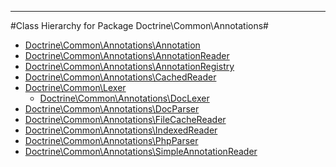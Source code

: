- - -

#Class Hierarchy for Package Doctrine\Common\Annotations#<ul>
<li><a href="https://github.com/JeyDotC/Hirudo-docs/blob/master/doctrine/common/annotations/annotation.md">Doctrine\Common\Annotations\Annotation</a></li>
<li><a href="https://github.com/JeyDotC/Hirudo-docs/blob/master/doctrine/common/annotations/annotationreader.md">Doctrine\Common\Annotations\AnnotationReader</a></li>
<li><a href="https://github.com/JeyDotC/Hirudo-docs/blob/master/doctrine/common/annotations/annotationregistry.md">Doctrine\Common\Annotations\AnnotationRegistry</a></li>
<li><a href="https://github.com/JeyDotC/Hirudo-docs/blob/master/doctrine/common/annotations/cachedreader.md">Doctrine\Common\Annotations\CachedReader</a></li>
<li><a href="https://github.com/JeyDotC/Hirudo-docs/blob/master/doctrine/common/lexer.md">Doctrine\Common\Lexer</a><ul>
<li><a href="https://github.com/JeyDotC/Hirudo-docs/blob/master/doctrine/common/annotations/doclexer.md">Doctrine\Common\Annotations\DocLexer</a></li>
</ul>
</li>
<li><a href="https://github.com/JeyDotC/Hirudo-docs/blob/master/doctrine/common/annotations/docparser.md">Doctrine\Common\Annotations\DocParser</a></li>
<li><a href="https://github.com/JeyDotC/Hirudo-docs/blob/master/doctrine/common/annotations/filecachereader.md">Doctrine\Common\Annotations\FileCacheReader</a></li>
<li><a href="https://github.com/JeyDotC/Hirudo-docs/blob/master/doctrine/common/annotations/indexedreader.md">Doctrine\Common\Annotations\IndexedReader</a></li>
<li><a href="https://github.com/JeyDotC/Hirudo-docs/blob/master/doctrine/common/annotations/phpparser.md">Doctrine\Common\Annotations\PhpParser</a></li>
<li><a href="https://github.com/JeyDotC/Hirudo-docs/blob/master/doctrine/common/annotations/simpleannotationreader.md">Doctrine\Common\Annotations\SimpleAnnotationReader</a></li>
</ul>
